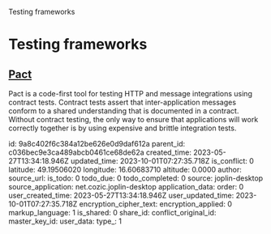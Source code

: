 Testing frameworks

# Testing frameworks

## [Pact](https://docs.pact.io/)
Pact is a code-first tool for testing HTTP and message integrations using contract tests. Contract tests assert that inter-application messages conform to a shared understanding that is documented in a contract. Without contract testing, the only way to ensure that applications will work correctly together is by using expensive and brittle integration tests.

id: 9a8c402f6c384a12be626e0d9daf612a
parent_id: c036bec9e3ca489abcb0461ce68de62a
created_time: 2023-05-27T13:34:18.946Z
updated_time: 2023-10-01T07:27:35.718Z
is_conflict: 0
latitude: 49.19506020
longitude: 16.60683710
altitude: 0.0000
author: 
source_url: 
is_todo: 0
todo_due: 0
todo_completed: 0
source: joplin-desktop
source_application: net.cozic.joplin-desktop
application_data: 
order: 0
user_created_time: 2023-05-27T13:34:18.946Z
user_updated_time: 2023-10-01T07:27:35.718Z
encryption_cipher_text: 
encryption_applied: 0
markup_language: 1
is_shared: 0
share_id: 
conflict_original_id: 
master_key_id: 
user_data: 
type_: 1